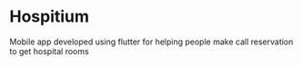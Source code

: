 # Hospitium

Mobile app developed using flutter for helping people make call reservation to get hospital rooms